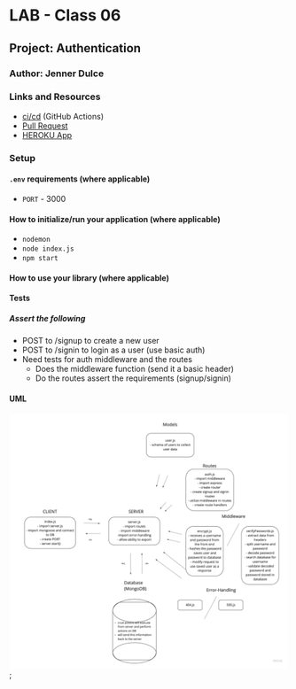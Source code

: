 # LAB - Class 06

## Project: Authentication

### Author: Jenner Dulce

### Links and Resources

- [ci/cd](https://github.com/jennerdulce/api-server/actions) (GitHub Actions)
- [Pull Request](https://github.com/jennerdulce/api-server/pull/1)
- [HEROKU App](https://jennerdulce-basic-auth.herokuapp.com/)

### Setup

#### `.env` requirements (where applicable)

- `PORT` - 3000

#### How to initialize/run your application (where applicable)

- `nodemon`
- `node index.js`
- `npm start`

#### How to use your library (where applicable)

#### Tests

##### Assert the following

- POST to /signup to create a new user
- POST to /signin to login as a user (use basic auth)
- Need tests for auth middleware and the routes
  - Does the middleware function (send it a basic header)
  - Do the routes assert the requirements (signup/signin)

#### UML

![UML Example](./UML.jpg);

